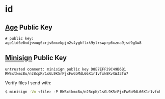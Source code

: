 # id

## [Age](https://github.com/FiloSottile/age) Public Key
```
# public key: age1td6e0vdjwwug6crjv6mxvkpjm2s4yghflxk9ylrswprp6xzna9jsd9g3w8
```

## [Minisign](https://github.com/jedisct1/minisign) Public Key


```
untrusted comment: minisign public key D8E7EFF29C49B6B1
RWSxtkmc8u/n2BcpK/1sGL9K5rPjxFw6bMdL66X1r1vfxk8KvXWJ3fu7
```

Verify files I send with: 
```bash
$ minisign -Vm <file> -P RWSxtkmc8u/n2BcpK/1sGL9K5rPjxFw6bMdL66X1r1vfxk8KvXWJ3fu7
```

